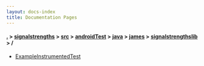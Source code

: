 ```yaml
---
layout: docs-index
title: Documentation Pages
---
```

#### [.](./../../../../../../index) > [signalstrengths](./../../../../../index) > [src](./../../../../index) > [androidTest](./../../../index) > [java](./../../index) > [james](./../index) > [signalstrengthslib](./index) > **/**

- [ExampleInstrumentedTest](ExampleInstrumentedTest)
